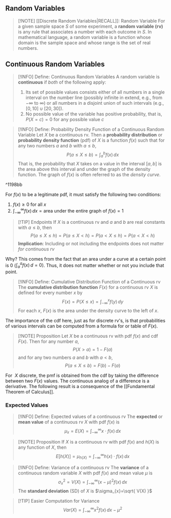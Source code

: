 ## Random Variables
> [!NOTE] [[Discrete Random Variables|RECALL]]: Random Variable
> For a given sample space $S$ of some experiment, a **random variable (rv)** is any rule that associates a number with each outcome in $S$. In mathematical language, a random variable is a function whose domain is the sample space and whose range is the set of real numbers.

## Continuous Random Variables
> [!INFO] Define: Continuous Random Variables
> A random variable is **continuous** if *both* of the following apply:
> 1. Its set of possible values consists either of all numbers in a single interval on the number line (possibly infinite in extend, e.g., from $-\infty$ to $\infty$) or all numbers in a disjoint union of such intervals (e.g., $\left[ 0,10 \right]\cup[20,30]$).
> 2. No possible value of the variable has positive probability, that is, $P(X=c)=0$ for any possible value $c$


> [!INFO] Define: Probability Density Function of a Continuous Random Variable
> Let $X$ be a continuous rv. Then a **probability distribution** or **probability density function** (pdf) of $X$ is a function $f(x)$ such that for any two numbers $a$ and $b$ with $a \leq b$,
> $$P(a\leq X\leq b)=\int_{a}^{b} f(x) \, dx $$
> That is, the probability that $X$ takes on a value in the interval $\left[ a,b \right]$ is the area above this interval and under the graph of the density function. The graph of $f(x)$ is often referred to as the *density curve*.

^1198bb

For $f(x)$ to be a legitimate pdf, it must satisfy the following two conditions:
1. $f(x)\geq 0$ for all $x$
2. $\int _{-\infty}^{\infty}f(x) \, dx=\text{area under the entire graph of } f(x)=1$

> [!TIP] Endpoints
> If $X$ is a continuous rv and $a$ and $b$ are real constants with $a\leq b$, then
> $$P(a\leq X\leq h)=P(a\leq X<h)=P(a<X\leq h)=P(a<X<h)$$
> **Implication**: Including or not including the endpoints does not matter *for continuous rv*

Why?
This comes from the fact that an area under a curve at a certain point is 0 ($\int _{a}^{a}f(x) \, d=0$). Thus, it does not matter whether or not you include that point.

> [!INFO] Define: Cumulative Distribution Function of a Continuous rv
> The **cumulative distribution function** $F(x)$ for a continuous rv $X$ is defined for every number $x$ by $$F(x)=P(X\leq x)=\int _{-\infty}^{x}f(y) \, dy $$
> For each $x$, $F(x)$ is the area under the density curve to the left of $x$.

The importance of the cdf here, just as for discrete rv's, is that probabilities of various intervals can be computed from a formula for or table of $F(x)$.

> [!NOTE] Proposition
> Let $X$ be a continuous rv with pdf $f(x)$ and cdf $F(x)$. Then for any number $a$, $$P(X>a)=1-F(a)$$ and for any two numbers $a$ and $b$ with $a<b$, $$P(a\leq X\leq b)=F(b)-F(a)$$

For  $X$ discrete, the pmf is obtained from the cdf by taking the difference between two $F(x)$ values. The continuous analog of a difference is a derivative. The following result is a consequence of the [[Fundamental Theorem of Calculus]].

### Expected Values

> [!INFO] Define: Expected values of a continuous rv
> The **expected** or **mean value** of a continuous rv $X$ with pdf $f(x)$ is $$\mu_{x}=E(X)=\int_{-\infty}^{\infty}x\cdot f(x) \, dx $$


> [!NOTE] Proposition
> If $X$ is a continuous rv with pdf $f(x)$ and $h(X)$ is any function of $X$, then
> $$E[h(X)]=\mu_{h(X)}=\int _{-\infty}^{\infty}h(x)\cdot f(x) \, dx $$


> [!INFO] Define: Variance of a continuous rv
> The **variance** of a continuous random variable $X$ with pdf $f(x)$ and mean value $\mu$ is $$\sigma^{2}_{x}=V(X)=\int _{-\infty}^{\infty}(x-\mu)^2f(x) \, dx $$
> The **standard deviation** (SD) of $X$ is $\sigma_{x}=\sqrt{ V(X) }$

> [!TIP] Easier Computation for Variance
> $$Var(X)=\int _{-\infty}^{\infty}x^2f(x) \, dx-\mu^2 $$








